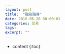 ```yaml
---
layout: post
title:  "融资融券"
date: 2018-06-20 00:00:01
categories: 交易
tags: 
excerpt: ""
---
```


* content
{:toc}


















































